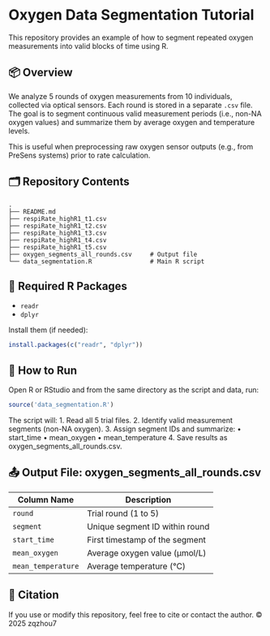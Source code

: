# Oxygen Data Segmentation Tutorial

This repository provides an example of how to segment repeated oxygen measurements into valid blocks of time using R.

## 📦 Overview

We analyze 5 rounds of oxygen measurements from 10 individuals, collected via optical sensors. Each round is stored in a separate `.csv` file. The goal is to segment continuous valid measurement periods (i.e., non-NA oxygen values) and summarize them by average oxygen and temperature levels.

This is useful when preprocessing raw oxygen sensor outputs (e.g., from PreSens systems) prior to rate calculation.

## 🗂 Repository Contents
```
.
├── README.md
├── respiRate_highR1_t1.csv
├── respiRate_highR1_t2.csv
├── respiRate_highR1_t3.csv
├── respiRate_highR1_t4.csv
├── respiRate_highR1_t5.csv
├── oxygen_segments_all_rounds.csv     # Output file
└── data_segmentation.R                # Main R script
```

## 🧪 Required R Packages

- `readr`
- `dplyr`

Install them (if needed):

```r
install.packages(c("readr", "dplyr"))
```

## 🚀 How to Run

Open R or RStudio and from the same directory as the script and data, run:
```r
source('data_segmentation.R')
```

The script will:
	1.	Read all 5 trial files.
	2.	Identify valid measurement segments (non-NA oxygen).
	3.	Assign segment IDs and summarize:
	•	start_time
	•	mean_oxygen
	•	mean_temperature
	4.	Save results as oxygen_segments_all_rounds.csv.

## 📤 Output File: oxygen_segments_all_rounds.csv
| Column Name       | Description                         |
|-------------------|-------------------------------------|
| `round`           | Trial round (1 to 5)                |
| `segment`         | Unique segment ID within round      |
| `start_time`      | First timestamp of the segment      |
| `mean_oxygen`     | Average oxygen value (µmol/L)       |
| `mean_temperature`| Average temperature (°C)            |

## 📄 Citation

If you use or modify this repository, feel free to cite or contact the author.
© 2025 zqzhou7
